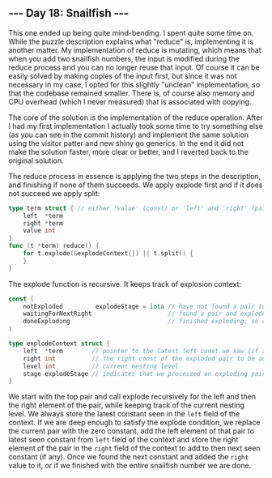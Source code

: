 ## --- Day 18: Snailfish ---

This one ended up being quite mind-bending. I spent quite some time on. While the puzzle description explains what "reduce" is, implementing it is another matter. My implementation of reduce is mutating, which means that when you add two snailfish numbers, the input is modified during the reduce process and you can no longer reuse that input. Of course it can be easily solved by making copies of the input first, but since it was not necessary in my case, I opted for this slightly "unclean" implementation, so that the codebase remained smaller. There is, of course also memory and CPU overhead (which I never measured) that is associated with copying.

The core of the solution is the implementation of the reduce operation. After I had my first implementation I actually took some time to try something else (as you can see in the commit history) and implement the same solution using the visitor patter and new shiny go generics. In the end it did not make the solution faster, more clear or better, and I reverted back to the original solution.

The reduce process in essence is applying the two steps in the description, and finishing if none of them succeeds. We apply explode first and if it does not succeed we apply split:

```go
type term struct { // either 'value' (const) or 'left' and 'right' (pair) are used in each instance
	left  *term
	right *term
	value int
}
func (t *term) reduce() {
	for t.explode(&explodeContext{}) || t.split() {
	}
}
```

The explode function is recursive. It keeps track of explosion context:

```go
const (
	notExploded         explodeStage = iota // have not found a pair to explode (yet)
	waitingForNextRight                     // found a pair and exploded it, but have not found the const on the right (if any) to adjust
	doneExploding                           // finished exploding, so can ignore the rest of the snailfish number
)

type explodeContext struct {
	left  *term        // pointer to the latest left const we saw (if any), to be modified by the right-adjacent exploding pair
	right int          // the right const of the exploded pair to be added to the next const on the right (if any)
	level int          // current nesting level
	stage explodeStage // indicates that we processed an exploding pair
}
```

We start with the top pair and call explode recursively for the left and then the right element of the pair, while keeping track of the current nesting level. We always store the latest constant seen in the `left` field of the context. If we are deep enough to satisfy the explode condition, we replace the current pair with the zero constant, add the left element of that pair to latest seen constant from `left` field of the context and store the right element of the pair in the `right` field of the context to add to then next seen constant (if any). Once we found the next constant and added the `right` value to it, or if we finished with the entire snailfish number we are done.
